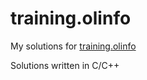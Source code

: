 # training.olinfo
My solutions for [training.olinfo](training.olinfo.it)  

Solutions written in C/C++
